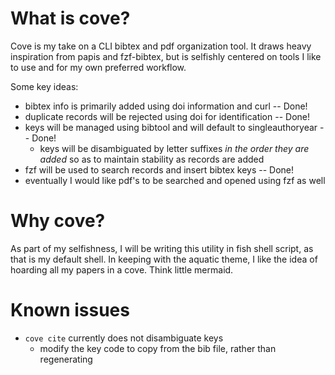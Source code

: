 # What is cove?

Cove is my take on a CLI bibtex and pdf organization tool. It draws heavy inspiration from papis and fzf-bibtex, but is selfishly centered on tools I like to use and for my own preferred workflow.

Some key ideas:
  - bibtex info is primarily added using doi information and curl -- Done!
  - duplicate records will be rejected using doi for identification -- Done!
  - keys will be managed using bibtool and will default to singleauthoryear -- Done!
    - keys will be disambiguated by letter suffixes *in the order they are added* so as to maintain stability as records are added
  - fzf will be used to search records and insert bibtex keys -- Done!
  - eventually I would like pdf's to be searched and opened using fzf as well

# Why cove?

As part of my selfishness, I will be writing this utility in fish shell script, as that is my default shell. In keeping with the aquatic theme, I like the idea of hoarding all my papers in a cove. Think little mermaid.

# Known issues

- `cove cite` currently does not disambiguate keys
  - modify the key code to copy from the bib file, rather than regenerating
